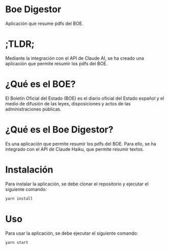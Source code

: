 # Boe Digestor

Aplicación que resume pdfs del BOE.

# ;TLDR;

Mediante la integración con el API de Claude AI, se ha creado una aplicación que permite resumir los pdfs del BOE.

# ¿Qué es el BOE?

El Boletín Oficial del Estado (BOE) es el diario oficial del Estado español y el medio de difusión de las leyes, disposiciones y actos de las administraciones públicas.

# ¿Qué es el Boe Digestor?

Es una aplicación que permite resumir los pdfs del BOE. Para ello, se ha integrado con el API de Claude Haiku, que permite resumir textos.

# Instalación

Para instalar la aplicación, se debe clonar el repositorio y ejecutar el siguiente comando:

```bash
yarn install
```

# Uso

Para usar la aplicación, se debe ejecutar el siguiente comando:

```bash
yarn start
```
